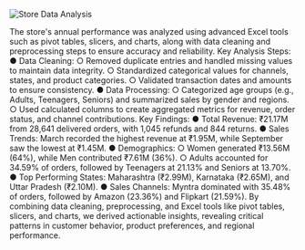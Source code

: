 
![Store Data Analysis](https://github.com/user-attachments/assets/7a87df96-a65e-4599-ba82-d7889877fa14)


The store's annual performance was analyzed using advanced Excel tools such as pivot 
tables, slicers, and charts, along with data cleaning and preprocessing steps to ensure 
accuracy and reliability. 
Key Analysis Steps: 
● Data Cleaning: 
○ Removed duplicate entries and handled missing values to maintain data integrity. 
○ Standardized categorical values for channels, states, and product categories. 
○ Validated transaction dates and amounts to ensure consistency. 
● Data Processing: 
○ Categorized age groups (e.g., Adults, Teenagers, Seniors) and summarized 
sales by gender and regions. 
○ Used calculated columns to create aggregated metrics for revenue, order status, 
and channel contributions. 
Key Findings: 
● Total Revenue: ₹21.17M from 28,641 delivered orders, with 1,045 refunds and 844 
returns. 
● Sales Trends: March recorded the highest revenue at ₹1.95M, while September saw the 
lowest at ₹1.45M. 
● Demographics: 
○ Women generated ₹13.56M (64%), while Men contributed ₹7.61M (36%). 
○ Adults accounted for 34.59% of orders, followed by Teenagers at 21.13% and 
Seniors at 13.70%. 
● Top Performing States: Maharashtra (₹2.99M), Karnataka (₹2.65M), and Uttar Pradesh 
(₹2.10M). 
● Sales Channels: Myntra dominated with 35.48% of orders, followed by Amazon 
(23.36%) and Flipkart (21.59%). 
By combining data cleaning, preprocessing, and Excel tools like pivot tables, slicers, and 
charts, we derived actionable insights, revealing critical patterns in customer behavior, product 
preferences, and regional performance.
